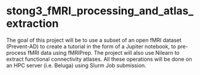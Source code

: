 # stong3_fMRI_processing_and_atlas_extraction

The goal of this project will be to use a subset of an open fMRI dataset (Prevent-AD) to create a tutorial in the form of
a Jupiter notebook, to pre-process fMRI data using fMRIPrep. The project will also use Nilearn to extract functional
connectivity atlases. All these operations will be done on an HPC server (i.e. Beluga) using Slurm Job submission.
